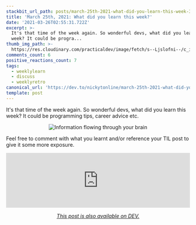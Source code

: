 ```yaml
---
stackbit_url_path: posts/march-25th-2021-what-did-you-learn-this-week-3fm1
title: 'March 25th, 2021: What did you learn this week?'
date: '2021-03-26T02:55:31.722Z'
excerpt: >-
  It's that time of the week again. So wonderful devs, what did you learn this
  week? It could be progra...
thumb_img_path: >-
  https://res.cloudinary.com/practicaldev/image/fetch/s--Ljslofni--/c_imagga_scale,f_auto,fl_progressive,h_420,q_auto,w_1000/https://dev-to-uploads.s3.amazonaws.com/uploads/articles/21mtr2vsv1r1ketgfugp.jpeg
comments_count: 6
positive_reactions_count: 7
tags:
  - weeklylearn
  - discuss
  - weeklyretro
canonical_url: 'https://dev.to/nickytonline/march-25th-2021-what-did-you-learn-this-week-3fm1'
template: post
---
```

It's that time of the week again. So wonderful devs, what did you learn this week? It could be programming tips, career advice etc.

<center>

![Information flowing through your brain](https://media.giphy.com/media/qKltgF7Aw515K/giphy.gif)

</center>

Feel free to comment with what you learnt and/or reference your TIL post to give it some more exposure.


<iframe class="liquidTag" src="https://dev.to/embed/tag?args=todayilearned" style="border: 0; width: 100%;"></iframe>


<center>

<!--

And remember, if something you learnt was a big win for you, then you know where to drop it as well.👇👇🏻👇🏼👇🏽👇🏾👇🏿


<iframe class="liquidTag" src="https://dev.to/embed/link?args=https%3A%2F%2Fdev.to%2Fdevteam%2Fwhat-was-your-win-this-week-391j" style="border: 0; width: 100%;"></iframe>


![Someone feeling like "Yaaas!"](https://media.giphy.com/media/zBhZiVNNQjfTG/giphy.gif)
</center>

-->

*[This post is also available on DEV.](https://dev.to/nickytonline/march-25th-2021-what-did-you-learn-this-week-3fm1)*


<script>
const parent = document.getElementsByTagName('head')[0];
const script = document.createElement('script');
script.type = 'text/javascript';
script.src = 'https://cdnjs.cloudflare.com/ajax/libs/iframe-resizer/4.1.1/iframeResizer.min.js';
script.charset = 'utf-8';
script.onload = function() {
    window.iFrameResize({}, '.liquidTag');
};
parent.appendChild(script);
</script>    
